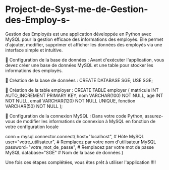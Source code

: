 # Project-de-Syst-me-de-Gestion-des-Employ-s-
Gestion des Employés est une application développée en Python avec MySQL pour la gestion efficace des informations des employés. Elle permet d'ajouter, modifier, supprimer et afficher les données des employés via une interface simple et intuitive.

📌 Configuration de la base de données :
Avant d'exécuter l'application, vous devez créer une base de données MySQL et une table pour stocker les informations des employés.

📌 Création de la base de données :
CREATE DATABASE SGE;
USE SGE;

📌 Création de la table employer :
CREATE TABLE employer (
    matricule INT AUTO_INCREMENT PRIMARY KEY,
    nom VARCHAR(100) NOT NULL,
    age INT NOT NULL,
    email VARCHAR(120) NOT NULL UNIQUE,
    fonction VARCHAR(50) NOT NULL
);

🔧 Configuration de la connexion MySQL :
Dans votre code Python, assurez-vous de modifier les informations de connexion à MySQL en fonction de votre configuration locale

conn = mysql.connector.connect(
    host="localhost",      # Hôte MySQL
    user="votre_utilisateur",  # Remplacez par votre nom d'utilisateur MySQL
    password="votre_mot_de_passe",  # Remplacez par votre mot de passe MySQL
    database="SGE"  # Nom de la base de données
)

Une fois ces étapes complétées, vous êtes prêt à utiliser l'application !!!!
